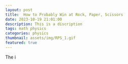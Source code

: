```yaml
---
layout: post
title:  How to Probably Win at Rock, Paper, Scissors 
date: 2023-10-19 21:01:00
description: This is a discription
tags: math physics
categories: physics
thumbnail: assets/img/RPS_1.gif
featured: true
---
```

The i